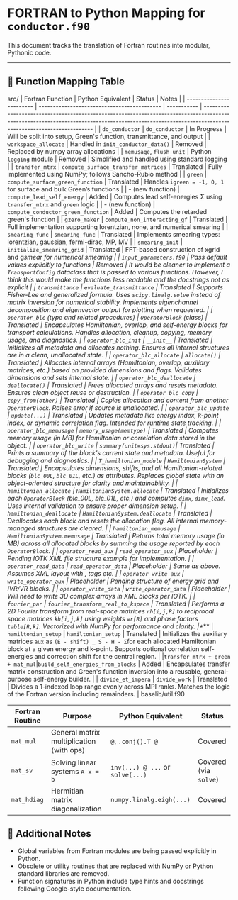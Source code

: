 # FORTRAN to Python Mapping for `conductor.f90`

This document tracks the translation of Fortran routines into modular, Pythonic code.

---

## 🔁 Function Mapping Table

src/
| Fortran Function | Python Equivalent | Status | Notes |
| ------------------------ | ------------------------------------------- | ----------- | --------------------------------------------------------------------------------------------------------------------------------------------------------------------------------------------------- |
| `do_conductor` | `do_conductor` | In Progress | Will be split into setup, Green's function, transmittance, and output |
| `workspace_allocate` | Handled in `init_conductor_data()` | Removed | Replaced by numpy array allocations |
| `memusage`, `flush_unit` | Python `logging` module | Removed | Simplified and handled using standard logging |
| `transfer_mtrx` | `compute_surface_transfer_matrices` | Translated | Fully implemented using NumPy; follows Sancho-Rubio method |
| `green` | `compute_surface_green_function` | Translated | Handles `igreen = -1, 0, 1` for surface and bulk Green’s functions |
| - (new function) | `compute_lead_self_energy` | Added | Computes lead self-energies Σ using `transfer_mtrx` and `green` logic |
| - (new function) | `compute_conductor_green_function` | Added | Computes the retarded green's function |
| `gzero_maker` | `compute_non_interacting_gf` | Translated | Full implementation supporting lorentzian, none, and numerical smearing |
| `smearing_func` | `smearing_func` | Translated | Implements smearing types: lorentzian, gaussian, fermi-dirac, MP, MV |
| `smearing_init` | `initialize_smearing_grid` | Translated | FFT-based construction of xgrid and g*smear for numerical smearing |
| `input_parameters.f90` | Pass default values explicitly to functions | Removed | It would be cleaner to implement a `TransportConfig` dataclass that is passed to various functions. However, I think this would make the functions less readable and the docstrings not as explicit |
| `transmittance` | `evaluate_transmittance` | Translated | Supports Fisher-Lee and generalized formula. Uses `scipy.linalg.solve` instead of matrix inversion for numerical stability. Implements eigenchannel decomposition and eigenvector output for plotting when requested. |
| `operator_blc` (type and related procedures) | `OperatorBlock` (class) | Translated | Encapsulates Hamiltonian, overlap, and self-energy blocks for transport calculations. Handles allocation, cleanup, copying, memory usage, and diagnostics. |
| `operator_blc_init` | `__init__` | Translated | Initializes all metadata and allocates nothing. Ensures all internal structures are in a clean, unallocated state. |
| `operator_blc_allocate` | `allocate()` | Translated | Allocates internal arrays (Hamiltonian, overlap, auxiliary matrices, etc.) based on provided dimensions and flags. Validates dimensions and sets internal state. |
| `operator_blc_deallocate` | `deallocate()` | Translated | Frees allocated arrays and resets metadata. Ensures clean object reuse or destruction. |
| `operator_blc_copy` | `copy_from(other)` | Translated | Copies allocation and content from another `OperatorBlock`. Raises error if source is unallocated. |
| `operator_blc_update` | `update(...)` | Translated | Updates metadata like energy index, k-point index, or dynamic correlation flag. Intended for runtime state tracking. |
| `operator_blc_memusage` | `memory_usage(memtype)` | Translated | Computes memory usage (in MB) for Hamiltonian or correlation data stored in the object. |
| `operator_blc_write` | `summary(unit=sys.stdout)`| Translated | Prints a summary of the block's current state and metadata. Useful for debugging and diagnostics. |
| `T_hamiltonian_module` | `HamiltonianSystem` | Translated | Encapsulates dimensions, shifts, and all Hamiltonian-related blocks (`blc_00L`, `blc_01L`, etc.) as attributes. Replaces global state with an object-oriented structure for clarity and maintainability. |
| `hamiltonian_allocate` | `HamiltonianSystem.allocate` | Translated | Initializes each `OperatorBlock` (blc_00L, blc_01L, etc.) and computes `dimx`, `dimx_lead`. Uses internal validation to ensure proper dimension setup. |
| `hamiltonian_deallocate` | `HamiltonianSystem.deallocate` | Translated | Deallocates each block and resets the allocation flag. All internal memory-managed structures are cleared. |
| `hamiltonian_memusage` | `HamiltonianSystem.memusage` | Translated | Returns total memory usage (in MB) across all allocated blocks by summing the usage reported by each `OperatorBlock`. |
| `operator_read_aux` | `read_operator_aux` | Placeholder | Pending IOTK XML file structure example for implementation. |
| `operator_read_data` | `read_operator_data` | Placeholder | Same as above. Assumes XML layout with <OPR1>, <VR1> tags etc. |
| `operator_write_aux` | `write_operator_aux` | Placeholder | Pending structure of energy grid and IVR/VR blocks. |
| `operator_write_data` | `write_operator_data` | Placeholder | Will need to write 3D complex arrays in XML blocks per IOTK. |
| `fourier_par` | `fourier_transform_real_to_kspace` | Translated | Performs a 2D Fourier transform from real-space matrices `rh[i,j,R]` to reciprocal space matrices `kh[i,j,k]` using weights `wr[R]` and phase factors `table[R,k]`. Vectorized with NumPy for performance and clarity. |\**\*\*
| `hamiltonian_setup` | `hamiltonian_setup` | Translated | Initializes the auxiliary matrices `aux` as `(E - shift) _ S - H - Σ`for each allocated Hamiltonian block at a given energy and k-point. Supports optional correlation self-energies and correction shift for the central region. |
|`transfer_mtrx + green + mat_mul`|`build_self_energies_from_blocks` | Added | Encapsulates transfer matrix construction and Green's function inversion into a reusable, general-purpose self-energy builder. |
| `divide_et_impera` | `divide_work` | Translated | Divides a 1-indexed loop range evenly across MPI ranks. Matches the logic of the Fortran version including remainders. |
baselib/util.f90

| Fortran Routine | Purpose                                  | Python Equivalent                | Status                |
| --------------- | ---------------------------------------- | -------------------------------- | --------------------- |
| `mat_mul`       | General matrix multiplication (with ops) | `@`, `.conj().T @`               | Covered               |
| `mat_sv`        | Solving linear systems `A x = b`         | `inv(...) @ ...` or `solve(...)` | Covered (via `solve`) |
| `mat_hdiag`     | Hermitian matrix diagonalization         | `numpy.linalg.eigh(...)`         | Covered               |

## 📌 Additional Notes

- Global variables from Fortran modules are being passed explicitly in Python.
- Obsolete or utility routines that are replaced with NumPy or Python standard libraries are removed.
- Function signatures in Python include type hints and docstrings following Google-style documentation.
